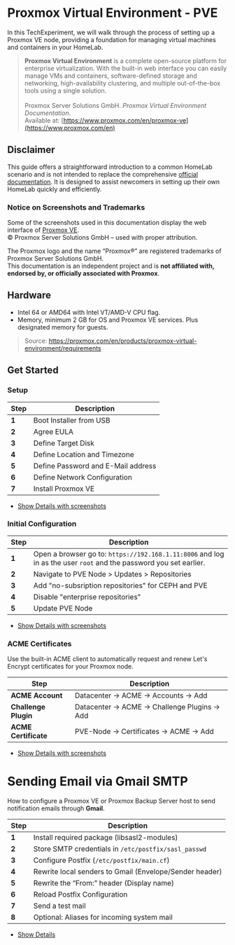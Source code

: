 # Proxmox Virtual Environment - PVE

In this TechExperiment, we will walk through the process of setting up a Proxmox VE node, providing a foundation for managing virtual machines and containers in your HomeLab.

> **Proxmox Virtual Environment** is a complete open-source platform for enterprise virtualization. With the built-in web interface you can easily manage VMs and containers, software-defined storage and networking, high-availability clustering, and multiple out-of-the-box tools using a single solution. 
<br><br>Proxmox Server Solutions GmbH. *Proxmox Virtual Environment Documentation*.  
  Available at: [https://www.proxmox.com/en/proxmox-ve](https://www.proxmox.com/en)

## Disclaimer

This guide offers a straightforward introduction to a common HomeLab scenario and is not intended to replace the comprehensive [official documentation](https://proxmox.com/en/products/proxmox-virtual-environment/get-started). It is designed to assist newcomers in setting up their own HomeLab quickly and efficiently.

### Notice on Screenshots and Trademarks

Some of the screenshots used in this documentation display the web interface of [Proxmox VE](https://www.proxmox.com).  
© Proxmox Server Solutions GmbH – used with proper attribution.  

The Proxmox logo and the name “Proxmox®” are registered trademarks of Proxmox Server Solutions GmbH.  
This documentation is an independent project and is **not affiliated with, endorsed by, or officially associated with Proxmox**.  


## Hardware

- Intel 64 or AMD64 with Intel VT/AMD-V CPU flag.
- Memory, minimum 2 GB for OS and Proxmox VE services. Plus designated memory for guests. 

> Source: https://proxmox.com/en/products/proxmox-virtual-environment/requirements 

## Get Started

### Setup

| Step                 | Description |
| -------------------- | ---------------------------------------- |
| **1** | Boot Installer from USB |
| **2** | Agree EULA |
| **3** | Define Target Disk |
| **4** | Define Location and Timezone |
| **5** | Define Password and E-Mail address |
| **6** | Define Network Configuration|
| **7** | Install Proxmox VE|

- [Show Details with screenshots](docs/01-setup/README.md )

### Initial Configuration

| Step                 | Description |
| -------------------- | ---------------------------------------- |
| **1** | Open a browser go to: `https://192.168.1.11:8006` and log in as the user `root` and the password you set earlier. |
| **2** | Navigate to PVE Node > Updates > Repositories |
| **3** | Add "no-subsription repositories" for CEPH and PVE |
| **4** | Disable "enterprise repositories"|
| **5** | Update PVE Node |

- [Show Details with screenshots](docs/02-initial-configuration/README.md)

### ACME Certificates

Use the built-in ACME client to automatically request and renew Let's Encrypt certificates for your Proxmox node.

| Step                 | Description |
| -------------------- | ---------------------------------------- |
| **ACME Account** | Datacenter -> ACME -> Accounts -> Add |
| **Challenge Plugin** | Datacenter -> ACME -> Challenge Plugins -> Add |
| **ACME Certificate** | PVE-Node -> Certificates -> ACME -> Add |

- [Show Details with screenshots](docs/03-acme-certificates/README.md )

# Sending Email via Gmail SMTP

How to configure a Proxmox VE or Proxmox Backup Server host to send notification emails through **Gmail**.

| Step                 | Description |
| -------------------- | ---------------------------------------- |
| **1** | Install required package (libsasl2-modules) |
| **2** | Store SMTP credentials in `/etc/postfix/sasl_passwd` |
| **3** | Configure Postfix (`/etc/postfix/main.cf`) |
| **4** | Rewrite local senders to Gmail (Envelope/Sender header) |
| **5** | Rewrite the “From:” header (Display name) |
| **6** | Reload Postfix Configuration |
| **7** | Send a test mail |
| **8** | Optional: Aliases for incoming system mail |

- [Show Details](docs/04-email-notification/README.md )